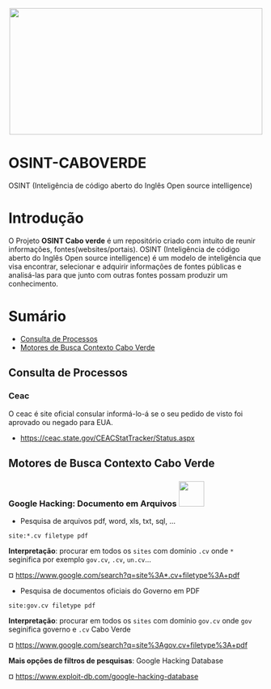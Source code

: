 <p align="center">
<img src=https://user-images.githubusercontent.com/7120422/193465689-a2b8ac6d-4742-4bc2-9e5b-d82abbaca8d4.png width="500" height="250" />

</p>

# OSINT-CABOVERDE
OSINT (Inteligência de código aberto do Inglês Open source intelligence)


# Introdução
O Projeto **OSINT Cabo verde** é um repositório criado com intuito de reunir informações, fontes(websites/portais). 
OSINT (Inteligência de código aberto do Inglês Open source intelligence) é um modelo de inteligência que visa encontrar, selecionar e adquirir informações de fontes públicas e analisá-las para que junto com outras fontes possam produzir um conhecimento.

# Sumário
* <a href="#processo">Consulta de Processos</a>
* <a href="#busca">Motores de Busca Contexto Cabo Verde</a>

<h2>Consulta de Processos<a name="processo"></a></h2>

### Ceac
O ceac é site oficial consular informá-lo-á se o seu pedido de visto foi aprovado ou negado para EUA.
* https://ceac.state.gov/CEACStatTracker/Status.aspx

<h2> Motores de Busca Contexto Cabo Verde<a name="busca"></a></h2>

### Google Hacking: Documento em Arquivos <img src=https://user-images.githubusercontent.com/7120422/194415251-f2f99c1d-4b0f-4f47-8fc2-10c5c48c34e5.png width="50" height="50">


* Pesquisa de arquivos pdf, word, xls, txt, sql, ...

`site:*.cv filetype pdf` 

**Interpretação**: procurar em todos os `sites` com domínio `.cv` onde `*` seginifica por exemplo `gov.cv`, `.cv`, `un.cv`...

¤  https://www.google.com/search?q=site%3A*.cv+filetype%3A+pdf

* Pesquisa de documentos oficiais do Governo em PDF

`site:gov.cv filetype pdf` 

**Interpretação**: procurar em todos os `sites` com domínio `gov.cv` onde `gov` seginifica governo e `.cv` Cabo Verde

¤  https://www.google.com/search?q=site%3Agov.cv+filetype%3A+pdf

**Mais opções de filtros de pesquisas**: Google Hacking Database

¤ https://www.exploit-db.com/google-hacking-database
